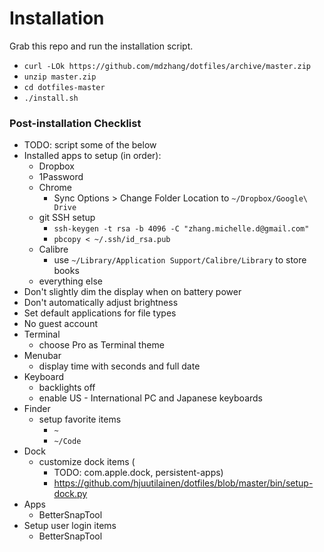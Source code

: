 # Installation

Grab this repo and run the installation script.
* `curl -LOk https://github.com/mdzhang/dotfiles/archive/master.zip`
* `unzip master.zip`
* `cd dotfiles-master`
* `./install.sh`

### Post-installation Checklist

* TODO: script some of the below
* Installed apps to setup (in order):
    * Dropbox
    * 1Password
    * Chrome
        * Sync Options > Change Folder Location to `~/Dropbox/Google\ Drive`
    * git SSH setup
        * `ssh-keygen -t rsa -b 4096 -C "zhang.michelle.d@gmail.com"`
        * `pbcopy < ~/.ssh/id_rsa.pub`
    * Calibre
        * use `~/Library/Application Support/Calibre/Library` to store books
    * everything else
* Don't slightly dim the display when on battery power
* Don't automatically adjust brightness
* Set default applications for file types
* No guest account
* Terminal
    * choose Pro as Terminal theme
* Menubar
    * display time with seconds and full date
* Keyboard
    * backlights off
    * enable US - International PC and Japanese keyboards
* Finder
    * setup favorite items
        * `~`
        * `~/Code`
* Dock
    * customize dock items (
        * TODO: com.apple.dock, persistent-apps)
        * https://github.com/hjuutilainen/dotfiles/blob/master/bin/setup-dock.py
* Apps
    * BetterSnapTool
* Setup user login items
    * BetterSnapTool